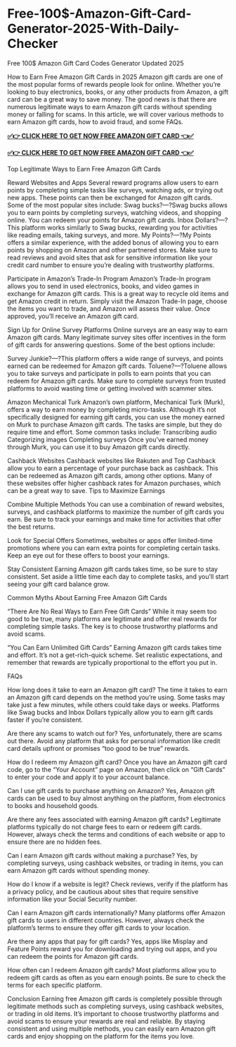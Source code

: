 # Free-100$-Amazon-Gift-Card-Generator-2025-With-Daily-Checker

Free 100$ Amazon Gift Card Codes Generator Updated 2025

How to Earn Free Amazon Gift Cards in 2025 Amazon gift cards are one of the most popular forms of rewards people look for online. Whether you’re looking to buy electronics, books, or any other products from Amazon, a gift card can be a great way to save money. The good news is that there are numerous legitimate ways to earn Amazon gift cards without spending money or falling for scams. In this article, we will cover various methods to earn Amazon gift cards, how to avoid fraud, and some FAQs.

**[✅👉 CLICK HERE TO GET NOW FREE AMAZON GIFT CARD 👈✅](https://tinyurl.com/53rzc6k4)**

**[✅👉 CLICK HERE TO GET NOW FREE AMAZON GIFT CARD 👈✅](https://tinyurl.com/53rzc6k4)**

Top Legitimate Ways to Earn Free Amazon Gift Cards

Reward Websites and Apps Several reward programs allow users to earn points by completing simple tasks like surveys, watching ads, or trying out new apps. These points can then be exchanged for Amazon gift cards. Some of the most popular sites include:
Swag bucks?—?Swag bucks allows you to earn points by completing surveys, watching videos, and shopping online. You can redeem your points for Amazon gift cards. Inbox Dollars?—?This platform works similarly to Swag bucks, rewarding you for activities like reading emails, taking surveys, and more. My Points?—?My Points offers a similar experience, with the added bonus of allowing you to earn points by shopping on Amazon and other partnered stores. Make sure to read reviews and avoid sites that ask for sensitive information like your credit card number to ensure you’re dealing with trustworthy platforms.

Participate in Amazon’s Trade-In Program Amazon’s Trade-In program allows you to send in used electronics, books, and video games in exchange for Amazon gift cards. This is a great way to recycle old items and get Amazon credit in return. Simply visit the Amazon Trade-In page, choose the items you want to trade, and Amazon will assess their value. Once approved, you’ll receive an Amazon gift card.

Sign Up for Online Survey Platforms Online surveys are an easy way to earn Amazon gift cards. Many legitimate survey sites offer incentives in the form of gift cards for answering questions. Some of the best options include:

Survey Junkie?—?This platform offers a wide range of surveys, and points earned can be redeemed for Amazon gift cards. Toluene?—?Toluene allows you to take surveys and participate in polls to earn points that you can redeem for Amazon gift cards. Make sure to complete surveys from trusted platforms to avoid wasting time or getting involved with scammer sites.

Amazon Mechanical Turk Amazon’s own platform, Mechanical Turk (Murk), offers a way to earn money by completing micro-tasks. Although it’s not specifically designed for earning gift cards, you can use the money earned on Murk to purchase Amazon gift cards. The tasks are simple, but they do require time and effort. Some common tasks include:
Transcribing audio Categorizing images Completing surveys Once you’ve earned money through Murk, you can use it to buy Amazon gift cards directly.

Cashback Websites Cashback websites like Rakuten and Top Cashback allow you to earn a percentage of your purchase back as cashback. This can be redeemed as Amazon gift cards, among other options. Many of these websites offer higher cashback rates for Amazon purchases, which can be a great way to save.
Tips to Maximize Earnings

Combine Multiple Methods You can use a combination of reward websites, surveys, and cashback platforms to maximize the number of gift cards you earn. Be sure to track your earnings and make time for activities that offer the best returns.

Look for Special Offers Sometimes, websites or apps offer limited-time promotions where you can earn extra points for completing certain tasks. Keep an eye out for these offers to boost your earnings.

Stay Consistent Earning Amazon gift cards takes time, so be sure to stay consistent. Set aside a little time each day to complete tasks, and you’ll start seeing your gift card balance grow.

Common Myths About Earning Free Amazon Gift Cards

“There Are No Real Ways to Earn Free Gift Cards” While it may seem too good to be true, many platforms are legitimate and offer real rewards for completing simple tasks. The key is to choose trustworthy platforms and avoid scams.

“You Can Earn Unlimited Gift Cards” Earning Amazon gift cards takes time and effort. It’s not a get-rich-quick scheme. Set realistic expectations, and remember that rewards are typically proportional to the effort you put in.

FAQs

How long does it take to earn an Amazon gift card? The time it takes to earn an Amazon gift card depends on the method you’re using. Some tasks may take just a few minutes, while others could take days or weeks. Platforms like Swag bucks and Inbox Dollars typically allow you to earn gift cards faster if you’re consistent.

Are there any scams to watch out for? Yes, unfortunately, there are scams out there. Avoid any platform that asks for personal information like credit card details upfront or promises “too good to be true” rewards.

How do I redeem my Amazon gift card? Once you have an Amazon gift card code, go to the “Your Account” page on Amazon, then click on “Gift Cards” to enter your code and apply it to your account balance.

Can I use gift cards to purchase anything on Amazon? Yes, Amazon gift cards can be used to buy almost anything on the platform, from electronics to books and household goods.

Are there any fees associated with earning Amazon gift cards? Legitimate platforms typically do not charge fees to earn or redeem gift cards. However, always check the terms and conditions of each website or app to ensure there are no hidden fees.

Can I earn Amazon gift cards without making a purchase? Yes, by completing surveys, using cashback websites, or trading in items, you can earn Amazon gift cards without spending money.

How do I know if a website is legit? Check reviews, verify if the platform has a privacy policy, and be cautious about sites that require sensitive information like your Social Security number.

Can I earn Amazon gift cards internationally? Many platforms offer Amazon gift cards to users in different countries. However, always check the platform’s terms to ensure they offer gift cards to your location.

Are there any apps that pay for gift cards? Yes, apps like Misplay and Feature Points reward you for downloading and trying out apps, and you can redeem the points for Amazon gift cards.

How often can I redeem Amazon gift cards? Most platforms allow you to redeem gift cards as often as you earn enough points. Be sure to check the terms for each specific platform.

Conclusion Earning free Amazon gift cards is completely possible through legitimate methods such as completing surveys, using cashback websites, or trading in old items. It’s important to choose trustworthy platforms and avoid scams to ensure your rewards are real and reliable. By staying consistent and using multiple methods, you can easily earn Amazon gift cards and enjoy shopping on the platform for the items you love.
